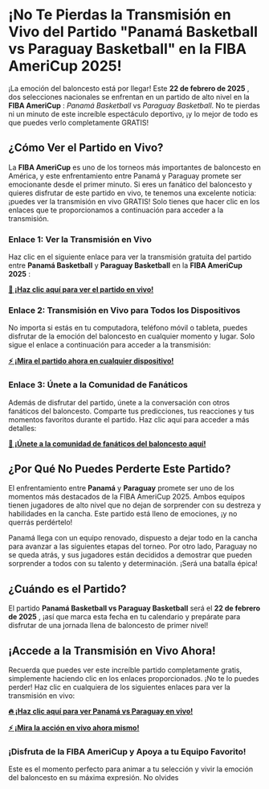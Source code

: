 # ¡No Te Pierdas la Transmisión en Vivo del Partido "Panamá Basketball vs Paraguay Basketball" en la FIBA AmeriCup 2025!

¡La emoción del baloncesto está por llegar! Este **22 de febrero de 2025** , dos selecciones nacionales se enfrentan en un partido de alto nivel en la **FIBA AmeriCup** : _Panamá Basketball_ vs _Paraguay Basketball_. No te pierdas ni un minuto de este increíble espectáculo deportivo, ¡y lo mejor de todo es que puedes verlo completamente GRATIS!

## ¿Cómo Ver el Partido en Vivo?

La **FIBA AmeriCup** es uno de los torneos más importantes de baloncesto en América, y este enfrentamiento entre Panamá y Paraguay promete ser emocionante desde el primer minuto. Si eres un fanático del baloncesto y quieres disfrutar de este partido en vivo, te tenemos una excelente noticia: ¡puedes ver la transmisión en vivo GRATIS! Solo tienes que hacer clic en los enlaces que te proporcionamos a continuación para acceder a la transmisión.

### Enlace 1: Ver la Transmisión en Vivo

Haz clic en el siguiente enlace para ver la transmisión gratuita del partido entre **Panamá Basketball** y **Paraguay Basketball** en la **FIBA AmeriCup 2025** :

[**📲 ¡Haz clic aquí para ver el partido en vivo!**](https://tinyurl.com/livestreamfreeo?st=Panama+Basketball+vs+Paraguay+Basketball&si=gh)

### Enlace 2: Transmisión en Vivo para Todos los Dispositivos

No importa si estás en tu computadora, teléfono móvil o tableta, puedes disfrutar de la emoción del baloncesto en cualquier momento y lugar. Solo sigue el enlace a continuación para acceder a la transmisión:

[**⚡ ¡Mira el partido ahora en cualquier dispositivo!**](https://tinyurl.com/livestreamfreeo?st=Panama+Basketball+vs+Paraguay+Basketball&si=gh)

### Enlace 3: Únete a la Comunidad de Fanáticos

Además de disfrutar del partido, únete a la conversación con otros fanáticos del baloncesto. Comparte tus predicciones, tus reacciones y tus momentos favoritos durante el partido. Haz clic aquí para acceder a más detalles:

[**💬 ¡Únete a la comunidad de fanáticos del baloncesto aquí!**](https://tinyurl.com/livestreamfreeo?st=Panama+Basketball+vs+Paraguay+Basketball&si=gh)

## ¿Por Qué No Puedes Perderte Este Partido?

El enfrentamiento entre **Panamá** y **Paraguay** promete ser uno de los momentos más destacados de la FIBA AmeriCup 2025. Ambos equipos tienen jugadores de alto nivel que no dejan de sorprender con su destreza y habilidades en la cancha. Este partido está lleno de emociones, ¡y no querrás perdértelo!

Panamá llega con un equipo renovado, dispuesto a dejar todo en la cancha para avanzar a las siguientes etapas del torneo. Por otro lado, Paraguay no se queda atrás, y sus jugadores están decididos a demostrar que pueden sorprender a todos con su talento y determinación. ¡Será una batalla épica!

## ¿Cuándo es el Partido?

El partido **Panamá Basketball vs Paraguay Basketball** será el **22 de febrero de 2025** , ¡así que marca esta fecha en tu calendario y prepárate para disfrutar de una jornada llena de baloncesto de primer nivel!

## ¡Accede a la Transmisión en Vivo Ahora!

Recuerda que puedes ver este increíble partido completamente gratis, simplemente haciendo clic en los enlaces proporcionados. ¡No te lo puedes perder! Haz clic en cualquiera de los siguientes enlaces para ver la transmisión en vivo:

[**🔥 ¡Haz clic aquí para ver Panamá vs Paraguay en vivo!**](https://tinyurl.com/livestreamfreeo?st=Panama+Basketball+vs+Paraguay+Basketball&si=gh)

[**⚡ ¡Mira la acción en vivo ahora mismo!**](https://tinyurl.com/livestreamfreeo?st=Panama+Basketball+vs+Paraguay+Basketball&si=gh)

### ¡Disfruta de la FIBA AmeriCup y Apoya a tu Equipo Favorito!

Este es el momento perfecto para animar a tu selección y vivir la emoción del baloncesto en su máxima expresión. No olvides

